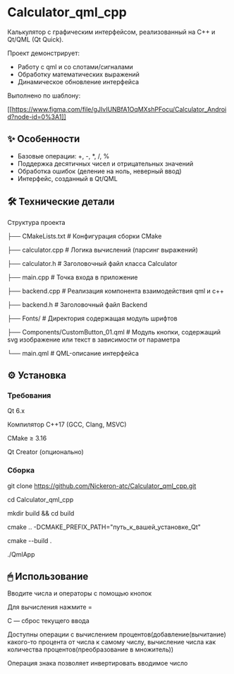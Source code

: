# Calculator_qml_cpp
Калькулятор с графическим интерфейсом, реализованный на C++ и Qt/QML (Qt Quick).

Проект демонстрирует:

- Работу с qml и со слотами/сигналами
- Обработку математических выражений
- Динамическое обновление интерфейса

Выполнено по шаблону:

[[https://www.figma.com/file/gJIvIUNBfA1OqMXshPFocu/Calculator_Android?node-id=0%3A1]]

## ✨ Особенности
- Базовые операции: +, -, *, /, %
- Поддержка десятичных чисел и отрицательных значений
- Обработка ошибок (деление на ноль, неверный ввод)
- Интерфейс, созданный в Qt/QML

## 🛠 Технические детали
Структура проекта

├── CMakeLists.txt # Конфигурация сборки CMake

├── calculator.cpp # Логика вычислений (парсинг выражений)

├── calculator.h # Заголовочный файл класса Calculator

├── main.cpp # Точка входа в приложение

├── backend.cpp # Реализация компонента взаимодействия qml и c++

├── backend.h # Заголовочный файл Backend

├── Fonts/ # Директория содержащая модуль шрифтов

├── Components/CustomButton_01.qml # Модуль кнопки, содержащий svg изображение или текст в зависимости от параметра

└── main.qml # QML-описание интерфейса

## ⚙️ Установка
### Требования
Qt 6.x

Компилятор C++17 (GCC, Clang, MSVC)

CMake ≥ 3.16

Qt Creator (опционально)

### Сборка
git clone https://github.com/Nickeron-atc/Calculator_qml_cpp.git

cd Calculator_qml_cpp

mkdir build && cd build

cmake .. -DCMAKE_PREFIX_PATH="путь_к_вашей_установке_Qt"

сmake --build .

./QmlApp

## 🖱 Использование
Вводите числа и операторы с помощью кнопок

Для вычисления нажмите =

C — сброс текущего ввода

Доступны операции с вычислением процентов(добавление(вычитание) какого-то процента от числа к самому числу, вычисление числа как количества процентов(преобразование в множитель))

Операция знака позволяет инвертировать вводимое число

